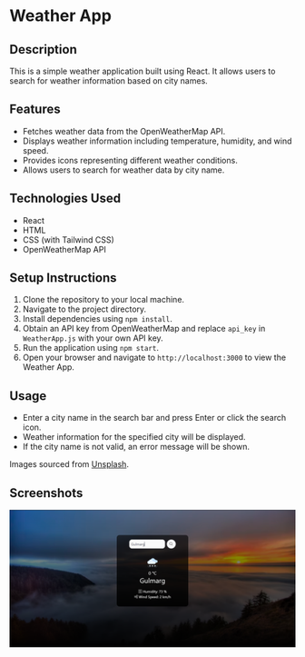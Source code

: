 # Weather App

## Description
This is a simple weather application built using React. It allows users to search for weather information based on city names.

## Features
- Fetches weather data from the OpenWeatherMap API.
- Displays weather information including temperature, humidity, and wind speed.
- Provides icons representing different weather conditions.
- Allows users to search for weather data by city name.

## Technologies Used
- React
- HTML
- CSS (with Tailwind CSS)
- OpenWeatherMap API

## Setup Instructions
1. Clone the repository to your local machine.
2. Navigate to the project directory.
3. Install dependencies using `npm install`.
4. Obtain an API key from OpenWeatherMap and replace `api_key` in `WeatherApp.js` with your own API key.
5. Run the application using `npm start`.
6. Open your browser and navigate to `http://localhost:3000` to view the Weather App.

## Usage
- Enter a city name in the search bar and press Enter or click the search icon.
- Weather information for the specified city will be displayed.
- If the city name is not valid, an error message will be shown.

Images sourced from [Unsplash](https://unsplash.com/).

## Screenshots
![Screenshot 1](src/Components/Assets/Screenshot.png)


